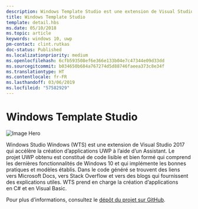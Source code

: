 ```yaml
---
description: Windows Template Studio est une extension de Visual Studio qui permet de créer rapidement des applications UWP.
title: Windows Template Studio
template: detail.hbs
ms.date: 05/10/2018
ms.topic: article
keywords: windows 10, uwp
pm-contact: clint.rutkas
doc-status: Published
ms.localizationpriority: medium
ms.openlocfilehash: 6cfb593508ef6e366e133b04e7c47344e09d33dd
ms.sourcegitcommit: b034650b684a767274d5d88746faeea373c8e34f
ms.translationtype: HT
ms.contentlocale: fr-FR
ms.lasthandoff: 03/06/2019
ms.locfileid: "57582929"
---
```

# <a name="windows-template-studio"></a>Windows Template Studio

![Image Hero](images/wts1.png)

Windows Studio Windows (WTS) est une extension de Visual Studio 2017 qui accélère la création d’applications UWP à l’aide d’un Assistant. Le projet UWP obtenu est constitué de code lisible et bien formé qui comprend les dernières fonctionnalités de Windows 10 et qui implémente les bonnes pratiques et modèles établis. Dans le code généré se trouvent des liens vers Microsoft Docs, vers Stack Overflow et vers des blogs qui fournissent des explications utiles. WTS prend en charge la création d’applications en C# et en Visual Basic.

Pour plus d’informations, consultez le [dépôt du projet sur GitHub](https://github.com/microsoft/windowsTemplateStudio).

